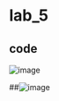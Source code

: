 # lab_5

## code
![image](https://user-images.githubusercontent.com/73269130/146577612-cd2fd0e5-439d-413b-908f-79725e09c1ad.png)

##![image](https://user-images.githubusercontent.com/73269130/146577802-8190b64e-a091-423a-9fbd-eb8458b58486.png)
